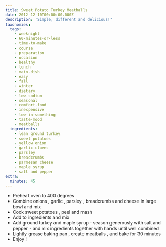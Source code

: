 ```yaml
---
title: Sweet Potato Turkey Meatballs
date: 2012-12-10T00:00:00.000Z
description: 'Simple, different and delicious!'
taxonomies:
  tags:
    - weeknight
    - 60-minutes-or-less
    - time-to-make
    - course
    - preparation
    - occasion
    - healthy
    - lunch
    - main-dish
    - easy
    - fall
    - winter
    - dietary
    - low-sodium
    - seasonal
    - comfort-food
    - inexpensive
    - low-in-something
    - taste-mood
    - meatballs
  ingredients:
    - lean ground turkey
    - sweet potatoes
    - yellow onion
    - garlic cloves
    - parsley
    - breadcrumbs
    - parmesan cheese
    - maple syrup
    - salt and pepper
extra:
  minutes: 45
---
```

 - Preheat oven to 400 degrees
 - Combine onions , garlic , parsley , breadcrumbs and cheese in large bowl and mix
 - Cook sweet potatoes , peel and mash
 - Add to ingredients and mix
 - Add ground turkey and maple syrup - season generously with salt and pepper - and mix ingredients together with hands until well combined
 - Lightly grease baking pan , create meatballs , and bake for 30 minutes
 - Enjoy !
